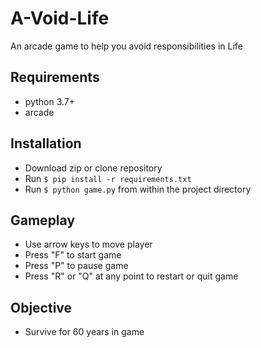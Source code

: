 # A-Void-Life
An arcade game to help you avoid responsibilities in Life

## Requirements
- python 3.7+
- arcade

## Installation
- Download zip or clone repository
- Run ```$ pip install -r requirements.txt```
- Run ```$ python game.py``` from within the project directory

## Gameplay
- Use arrow keys to move player
- Press "F" to start game
- Press "P" to pause game
- Press "R" or "Q" at any point to restart or quit game

## Objective
- Survive for 60 years in game
